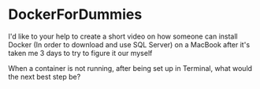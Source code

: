 # DockerForDummies
I'd like to your help to create a short video on how someone can install Docker (In order to download and use SQL Server) on a MacBook after it's taken me 3 days to try to figure it our myself

When a container is not running, after being set up in Terminal, what would the next best step be?
